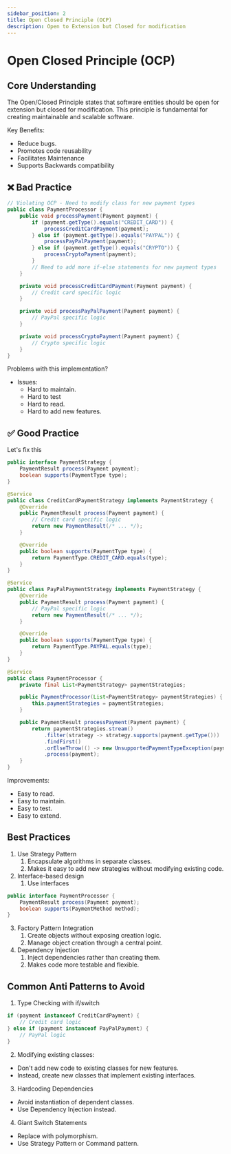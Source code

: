 ```yaml
---
sidebar_position: 2
title: Open Closed Principle (OCP)
description: Open to Extension but Closed for modification
---
```


# Open Closed Principle (OCP)

## Core Understanding

The Open/Closed Principle states that software entities should be open for extension but closed for modification. This principle is fundamental for creating maintainable and scalable software.

Key Benefits:
- Reduce bugs.
- Promotes code reusability
- Facilitates Maintenance
- Supports Backwards compatibility


## ❌ Bad Practice

```java
// Violating OCP - Need to modify class for new payment types
public class PaymentProcessor {
    public void processPayment(Payment payment) {
        if (payment.getType().equals("CREDIT_CARD")) {
            processCreditCardPayment(payment);
        } else if (payment.getType().equals("PAYPAL")) {
            processPayPalPayment(payment);
        } else if (payment.getType().equals("CRYPTO")) {
            processCryptoPayment(payment);
        }
        // Need to add more if-else statements for new payment types
    }

    private void processCreditCardPayment(Payment payment) {
        // Credit card specific logic
    }

    private void processPayPalPayment(Payment payment) {
        // PayPal specific logic
    }

    private void processCryptoPayment(Payment payment) {
        // Crypto specific logic
    }
}
```

Problems with this implementation?

- Issues:
    - Hard to maintain.
    - Hard to test
    - Hard to read.
    - Hard to add new features. 

## ✅ Good Practice

Let's fix this

```java
public interface PaymentStrategy {
    PaymentResult process(Payment payment);
    boolean supports(PaymentType type);
}

@Service
public class CreditCardPaymentStrategy implements PaymentStrategy {
    @Override
    public PaymentResult process(Payment payment) {
        // Credit card specific logic
        return new PaymentResult(/* ... */);
    }

    @Override
    public boolean supports(PaymentType type) {
        return PaymentType.CREDIT_CARD.equals(type);
    }
}

@Service
public class PayPalPaymentStrategy implements PaymentStrategy {
    @Override
    public PaymentResult process(Payment payment) {
        // PayPal specific logic
        return new PaymentResult(/* ... */);
    }

    @Override
    public boolean supports(PaymentType type) {
        return PaymentType.PAYPAL.equals(type);
    }
}

@Service
public class PaymentProcessor {
    private final List<PaymentStrategy> paymentStrategies;

    public PaymentProcessor(List<PaymentStrategy> paymentStrategies) {
        this.paymentStrategies = paymentStrategies;
    }

    public PaymentResult processPayment(Payment payment) {
        return paymentStrategies.stream()
            .filter(strategy -> strategy.supports(payment.getType()))
            .findFirst()
            .orElseThrow(() -> new UnsupportedPaymentTypeException(payment.getType()))
            .process(payment);
    }
}
```

Improvements:
- Easy to read.
- Easy to maintain.
- Easy to test.
- Easy to extend. 

## Best Practices

1. Use Strategy Pattern
   1. Encapsulate algorithms in separate classes.
   2. Makes it easy to add new strategies without modifying existing code.
2. Interface-based design
   1. Use interfaces
```java
public interface PaymentProcessor {
    PaymentResult process(Payment payment);
    boolean supports(PaymentMethod method);
}
```
3. Factory Pattern Integration
   1. Create objects without exposing creation logic.
   2. Manage object creation through a central point.
4. Dependency Injection
   1. Inject dependencies rather than creating them.
   2. Makes code more testable and flexible. 


## Common Anti Patterns to Avoid

1. Type Checking with if/switch

```java
if (payment instanceof CreditCardPayment) {
    // Credit card logic
} else if (payment instanceof PayPalPayment) {
    // PayPal logic
}
```

2. Modifying existing classes:
- Don't add new code to existing classes for new features.
- Instead, create new classes that implement existing interfaces.

3. Hardcoding Dependencies
- Avoid instantiation of dependent classes.
- Use Dependency Injection instead.

4. Giant Switch Statements
- Replace with polymorphism.
- Use Strategy Pattern or Command pattern.
